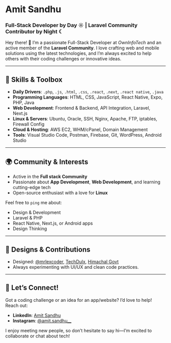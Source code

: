 # Amit Sandhu  
### Full-Stack Developer by Day ☼ | Laravel Community Contributor by Night ☾  

Hey there! 👋 I’m a passionate Full-Stack Developer at *OwnInfoTech* and an active member of the **Laravel Community**. I love crafting web and mobile solutions using the latest technologies, and I’m always excited to help others with their coding challenges or innovative ideas.  

---

## 🔧 Skills & Toolbox  
- **Daily Drivers**: `.php`, `.js`, `.html`, `.css`, `.react`, `.next`, `.react native`, `.java` 
- **Programming Languages**: HTML, CSS, JavaScript, React Native, Expo, PHP, Java  
- **Web Development**: Frontend & Backend, API Integration, Laravel, Next.js  
- **Linux & Servers**: Ubuntu, Oracle, SSH, Nginx, Apache, FTP, iptables, Firewall Config  
- **Cloud & Hosting**: AWS EC2, WHM/cPanel, Domain Management  
- **Tools**: Visual Studio Code, Postman, Firebase, Git, WordPress, Android Studio  

---

## 🌍 Community & Interests  
- Active in the **Full stack Community**  
- Passionate about **App Development**, **Web Development**, and learning cutting-edge tech  
- Open-source enthusiast with a love for **Linux**  

Feel free to `ping` me about:  
- Design & Development  
- Laravel & PHP  
- React Native, Next.js, or Android apps  
- Design Thinking  

---

## 💅 Designs & Contributions  
- Designed: [@mrlexcoder](https://techdulx.com), [TechDulx](https://techdulx-main.vercel.app/), [Himachal Govt](https://www.himachalgovt.com)  
- Always experimenting with UI/UX and clean code practices.  

---

## 🌟 Let’s Connect!  
Got a coding challenge or an idea for an app/website? I’d love to help! Reach out:  
- **LinkedIn**: [Amit Sandhu](https://www.linkedin.com/in/amit-sandhu--/)  
- **Instagram**: [@amit.sandhu__](https://www.instagram.com/amit.sandhu__/)  

I enjoy meeting new people, so don’t hesitate to say hi—I’m excited to collaborate or chat about tech!  
